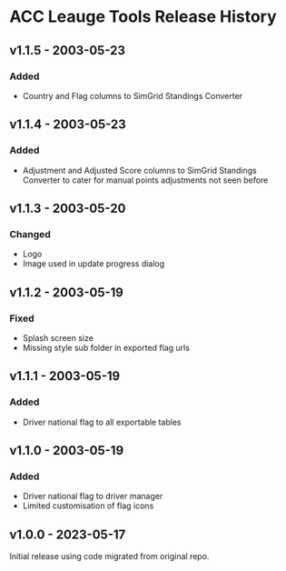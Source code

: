# ACC Leauge Tools Release History

## v1.1.5 - 2003-05-23

### Added
- Country and Flag columns to SimGrid Standings Converter

## v1.1.4 - 2003-05-23

### Added
- Adjustment and Adjusted Score columns to SimGrid Standings Converter to cater for manual points adjustments not seen before

## v1.1.3 - 2003-05-20

### Changed
- Logo
- Image used in update progress dialog

## v1.1.2 - 2003-05-19

### Fixed
- Splash screen size
- Missing style sub folder in exported flag urls

## v1.1.1 - 2003-05-19

### Added
- Driver national flag to all exportable tables

## v1.1.0 - 2003-05-19

### Added
- Driver national flag to driver manager
- Limited customisation of flag icons

## v1.0.0 - 2023-05-17
Initial release using code migrated from original repo.

